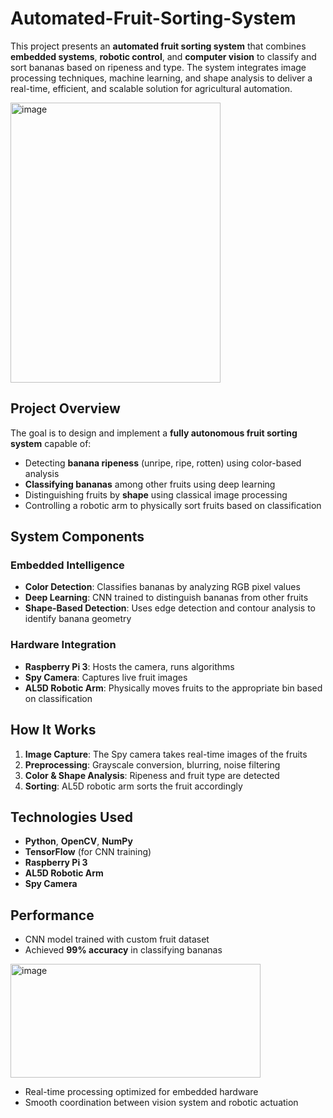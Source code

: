 # Automated-Fruit-Sorting-System

This project presents an **automated fruit sorting system** that combines **embedded systems**, **robotic control**, and **computer vision** to classify and sort bananas based on ripeness and type. The system integrates image processing techniques, machine learning, and shape analysis to deliver a real-time, efficient, and scalable solution for agricultural automation.

<img width="336" height="448" alt="image" src="https://github.com/user-attachments/assets/27d99648-6ffd-4810-a218-a9282188ab62" />



## Project Overview

The goal is to design and implement a **fully autonomous fruit sorting system** capable of:

- Detecting **banana ripeness** (unripe, ripe, rotten) using color-based analysis
- **Classifying bananas** among other fruits using deep learning
- Distinguishing fruits by **shape** using classical image processing
- Controlling a robotic arm to physically sort fruits based on classification

## System Components

### Embedded Intelligence

- **Color Detection**: Classifies bananas by analyzing RGB pixel values
- **Deep Learning**: CNN trained to distinguish bananas from other fruits
- **Shape-Based Detection**: Uses edge detection and contour analysis to identify banana geometry

### Hardware Integration

- **Raspberry Pi 3**: Hosts the camera, runs algorithms
- **Spy Camera**: Captures live fruit images
- **AL5D Robotic Arm**: Physically moves fruits to the appropriate bin based on classification

##  How It Works

1. **Image Capture**: The Spy camera takes real-time images of the fruits
2. **Preprocessing**: Grayscale conversion, blurring, noise filtering
3. **Color & Shape Analysis**: Ripeness and fruit type are detected
4. **Sorting**: AL5D robotic arm sorts the fruit accordingly

## Technologies Used

- **Python**, **OpenCV**, **NumPy**
- **TensorFlow** (for CNN training)
- **Raspberry Pi 3**
- **AL5D Robotic Arm**
- **Spy Camera**

## Performance

- CNN model trained with custom fruit dataset
- Achieved **99% accuracy** in classifying bananas

<img width="400" height="182" alt="image" src="https://github.com/user-attachments/assets/97ccf512-b484-442c-a885-62d567402ee9" />

- Real-time processing optimized for embedded hardware
- Smooth coordination between vision system and robotic actuation

